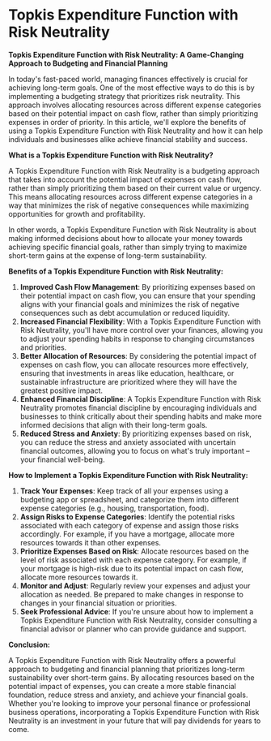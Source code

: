# Topkis Expenditure Function with Risk Neutrality

**Topkis Expenditure Function with Risk Neutrality: A Game-Changing Approach to Budgeting and Financial Planning**

In today's fast-paced world, managing finances effectively is crucial for achieving long-term goals. One of the most effective ways to do this is by implementing a budgeting strategy that prioritizes risk neutrality. This approach involves allocating resources across different expense categories based on their potential impact on cash flow, rather than simply prioritizing expenses in order of priority. In this article, we'll explore the benefits of using a Topkis Expenditure Function with Risk Neutrality and how it can help individuals and businesses alike achieve financial stability and success.

**What is a Topkis Expenditure Function with Risk Neutrality?**

A Topkis Expenditure Function with Risk Neutrality is a budgeting approach that takes into account the potential impact of expenses on cash flow, rather than simply prioritizing them based on their current value or urgency. This means allocating resources across different expense categories in a way that minimizes the risk of negative consequences while maximizing opportunities for growth and profitability.

In other words, a Topkis Expenditure Function with Risk Neutrality is about making informed decisions about how to allocate your money towards achieving specific financial goals, rather than simply trying to maximize short-term gains at the expense of long-term sustainability.

**Benefits of a Topkis Expenditure Function with Risk Neutrality:**

1. **Improved Cash Flow Management**: By prioritizing expenses based on their potential impact on cash flow, you can ensure that your spending aligns with your financial goals and minimizes the risk of negative consequences such as debt accumulation or reduced liquidity.
2. **Increased Financial Flexibility**: With a Topkis Expenditure Function with Risk Neutrality, you'll have more control over your finances, allowing you to adjust your spending habits in response to changing circumstances and priorities.
3. **Better Allocation of Resources**: By considering the potential impact of expenses on cash flow, you can allocate resources more effectively, ensuring that investments in areas like education, healthcare, or sustainable infrastructure are prioritized where they will have the greatest positive impact.
4. **Enhanced Financial Discipline**: A Topkis Expenditure Function with Risk Neutrality promotes financial discipline by encouraging individuals and businesses to think critically about their spending habits and make more informed decisions that align with their long-term goals.
5. **Reduced Stress and Anxiety**: By prioritizing expenses based on risk, you can reduce the stress and anxiety associated with uncertain financial outcomes, allowing you to focus on what's truly important – your financial well-being.

**How to Implement a Topkis Expenditure Function with Risk Neutrality:**

1. **Track Your Expenses**: Keep track of all your expenses using a budgeting app or spreadsheet, and categorize them into different expense categories (e.g., housing, transportation, food).
2. **Assign Risks to Expense Categories**: Identify the potential risks associated with each category of expense and assign those risks accordingly. For example, if you have a mortgage, allocate more resources towards it than other expenses.
3. **Prioritize Expenses Based on Risk**: Allocate resources based on the level of risk associated with each expense category. For example, if your mortgage is high-risk due to its potential impact on cash flow, allocate more resources towards it.
4. **Monitor and Adjust**: Regularly review your expenses and adjust your allocation as needed. Be prepared to make changes in response to changes in your financial situation or priorities.
5. **Seek Professional Advice**: If you're unsure about how to implement a Topkis Expenditure Function with Risk Neutrality, consider consulting a financial advisor or planner who can provide guidance and support.

**Conclusion:**

A Topkis Expenditure Function with Risk Neutrality offers a powerful approach to budgeting and financial planning that prioritizes long-term sustainability over short-term gains. By allocating resources based on the potential impact of expenses, you can create a more stable financial foundation, reduce stress and anxiety, and achieve your financial goals. Whether you're looking to improve your personal finance or professional business operations, incorporating a Topkis Expenditure Function with Risk Neutrality is an investment in your future that will pay dividends for years to come.
